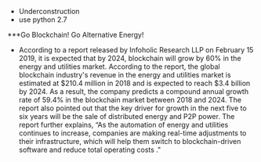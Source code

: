 - Underconstruction
- use python 2.7

***Go Blockchain! Go Alternative Energy!
- According to a report released by Infoholic Research LLP on February 15 2019, it is expected that by 2024, blockchain will grow by 60% in the energy and utilities market. According to the report, the global blockchain industry's revenue in the energy and utilities market is estimated at $210.4 million in 2018 and is expected to reach $3.4 billion by 2024. As a result, the company predicts a compound annual growth rate of 59.4% in the blockchain market between 2018 and 2024. The report also pointed out that the key driver for growth in the next five to six years will be the sale of distributed energy and P2P power. The report further explains, “As the automation of energy and utilities continues to increase, companies are making real-time adjustments to their infrastructure, which will help them switch to blockchain-driven software and reduce total operating costs ."
